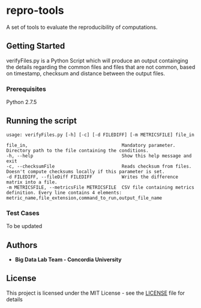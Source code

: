 # repro-tools
A set of tools to evaluate the reproducibility of computations.


## Getting Started

verifyFiles.py is a Python Script which will produce an output containging the details regarding the common files and files that are not common, based on timestamp, checksum and distance between the output files.

### Prerequisites

Python 2.7.5

## Running the script

```
usage: verifyFiles.py [-h] [-c] [-d FILEDIFF] [-m METRICSFILE] file_in

file_in,                                   Mandatory parameter. Directory path to the file containing the conditions.
-h, --help                                 Show this help message and exit
-c, --checksumFile                         Reads checksum from files. Doesn't compute checksums locally if this parameter is set.
-d FILEDIFF, --fileDiff FILEDIFF           Writes the difference matrix into a file.
-m METRICSFILE, --metricsFile METRICSFILE  CSV file containing metrics definition. Every line contains 4 elements: metric_name,file_extension,command_to_run,output_file_name
```

### Test Cases

To be updated


## Authors

* **Big Data Lab Team - Concordia University**

## License

This project is licensed under the MIT License - see the [LICENSE](LICENSE) file for details



